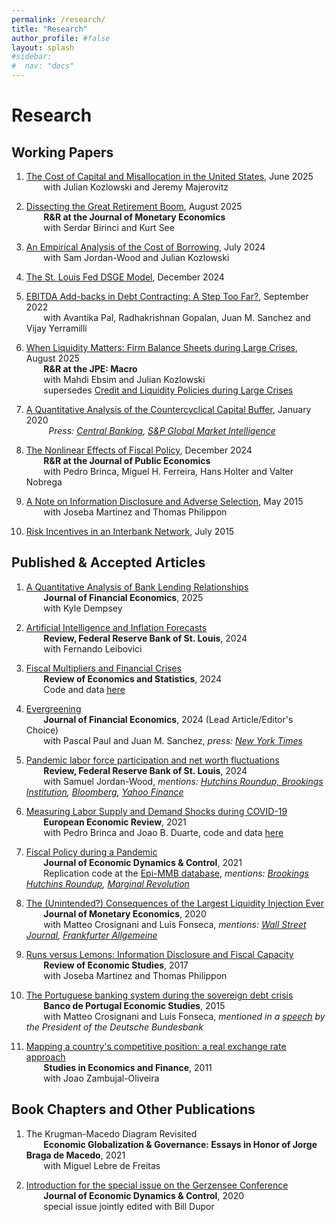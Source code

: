 ```yaml
---
permalink: /research/
title: "Research"
author_profile: #false
layout: splash
#sidebar:
#  nav: "docs"
---
```


# Research

## Working Papers

1. [The Cost of Capital and Misallocation in the United States](https:/mfariacastro.github.io/files/FKM_0625.pdf), June 2025<br/>
&nbsp;&nbsp;&nbsp;&nbsp;&nbsp;&nbsp; with Julian Kozlowski and Jeremy Majerovitz <br/>

1. [Dissecting the Great Retirement Boom](https:/mfariacastro.github.io/files/BFS_August2025.pdf), August 2025<br/>
&nbsp;&nbsp;&nbsp;&nbsp;&nbsp;&nbsp; **R&R at the Journal of Monetary Economics** <br/>
&nbsp;&nbsp;&nbsp;&nbsp;&nbsp;&nbsp; with Serdar Birinci and Kurt See <br/>

2. [An Empirical Analysis of the Cost of Borrowing](https://s3.amazonaws.com/real.stlouisfed.org/wp/2024/2024-016.pdf), July 2024<br/>
&nbsp;&nbsp;&nbsp;&nbsp;&nbsp;&nbsp; with Sam Jordan-Wood and Julian Kozlowski <br/>

3. [The St. Louis Fed DSGE Model](https:/mfariacastro.github.io/files/FRBSTL_DSGE.pdf), December 2024<br/>

5. [EBITDA Add-backs in Debt Contracting: A Step Too Far?](https://s3.amazonaws.com/real.stlouisfed.org/wp/2022/2022-029.pdf), September 2022<br/>
&nbsp;&nbsp;&nbsp;&nbsp;&nbsp;&nbsp; with Avantika Pal, Radhakrishnan Gopalan, Juan M. Sanchez and Vijay Yerramilli <br/>

6. [When Liquidity Matters: Firm Balance Sheets during Large Crises](https:/mfariacastro.github.io/files/EFK_R2.pdf), August 2025<br/>
&nbsp;&nbsp;&nbsp;&nbsp;&nbsp;&nbsp; **R&R at the JPE: Macro** <br/>
&nbsp;&nbsp;&nbsp;&nbsp;&nbsp;&nbsp; with Mahdi Ebsim and Julian Kozlowski <br/>
&nbsp;&nbsp;&nbsp;&nbsp;&nbsp;&nbsp; supersedes [Credit and Liquidity Policies during Large Crises](https://s3.amazonaws.com/real.stlouisfed.org/wp/2020/2020-035.pdf)

7. [A Quantitative Analysis of the Countercyclical Capital Buffer](https://mfariacastro.github.io/files/CCyB_January2020.pdf), January 2020 <br/>
&nbsp;&nbsp;&nbsp;&nbsp;&nbsp;&nbsp;&nbsp;&nbsp; *Press: [Central Banking](https://www.centralbanking.com/central-banks/financial-stability/macro-prudential/4339026/raising-ccybs-could-have-greatly-mitigated-2008-crisis-st-louis-fed-paper), [S&P Global Market Intelligence](https://www.spglobal.com/marketintelligence/en/news-insights/latest-news-headlines/53971866)*  

8. [The Nonlinear Effects of Fiscal Policy](https://mfariacastro.github.io/files/NonlinearEffectsFiscalPolicy_Dec2024.pdf), December 2024<br/> 
&nbsp;&nbsp;&nbsp;&nbsp;&nbsp;&nbsp; **R&R at the Journal of Public Economics** <br/>
&nbsp;&nbsp;&nbsp;&nbsp;&nbsp;&nbsp; with Pedro Brinca, Miguel H. Ferreira, Hans Holter and Valter Nobrega<br/>

9. [A Note on Information Disclosure and Adverse Selection](https://mfariacastro.github.io/files/Note_Information_Disclosure.pdf), May 2015<br/>
&nbsp;&nbsp;&nbsp;&nbsp;&nbsp;&nbsp; with Joseba Martinez and Thomas Philippon <br/>
    
10. [Risk Incentives in an Interbank Network](https://mfariacastro.github.io/files/interbank_networks.pdf), July 2015 

## Published & Accepted Articles

1. [A Quantitative Analysis of Bank Lending Relationships](https:/mfariacastro.github.io/files/DFC_2025.pdf)<br/>
&nbsp;&nbsp;&nbsp;&nbsp;&nbsp;&nbsp; **Journal of Financial Economics**, 2025 <br/>
&nbsp;&nbsp;&nbsp;&nbsp;&nbsp;&nbsp; with Kyle Dempsey<br/>

2. [Artificial Intelligence and Inflation Forecasts](https://s3.amazonaws.com/real.stlouisfed.org/wp/2023/2023-015.pdf)<br/>
&nbsp;&nbsp;&nbsp;&nbsp;&nbsp;&nbsp; **Review, Federal Reserve Bank of St. Louis**, 2024 <br/>
&nbsp;&nbsp;&nbsp;&nbsp;&nbsp;&nbsp; with Fernando Leibovici

3. [Fiscal Multipliers and Financial Crises](https://s3.amazonaws.com/real.stlouisfed.org/wp/2018/2018-023.pdf)<br/>
&nbsp;&nbsp;&nbsp;&nbsp;&nbsp;&nbsp; **Review of Economics and Statistics**, 2024 <br/>
&nbsp;&nbsp;&nbsp;&nbsp;&nbsp;&nbsp; Code and data [here](https://dataverse.harvard.edu/dataset.xhtml?persistentId=doi:10.7910/DVN/WCTVTA)

4. [Evergreening](https://mfariacastro.github.io/files/FPS_Aug2023.pdf)<br/>
&nbsp;&nbsp;&nbsp;&nbsp;&nbsp;&nbsp; **Journal of Financial Economics**, 2024 (Lead Article/Editor's Choice)<br/>
&nbsp;&nbsp;&nbsp;&nbsp;&nbsp;&nbsp; with Pascal Paul and Juan M. Sanchez, *press: [New York Times](https://www.nytimes.com/2022/10/05/opinion/humility-capitalism.html)*

5. [Pandemic labor force participation and net worth fluctuations](https://files.stlouisfed.org/files/htdocs/publications/review/2024/01/05/pandemic-labor-force-participation-and-net-worth-fluctuations.pdf)<br/>
&nbsp;&nbsp;&nbsp;&nbsp;&nbsp;&nbsp; **Review, Federal Reserve Bank of St. Louis**, 2024 <br/>
&nbsp;&nbsp;&nbsp;&nbsp;&nbsp;&nbsp; with Samuel Jordan-Wood, *mentions: [Hutchins Roundup, Brookings Institution](https://www.brookings.edu/2023/05/11/hutchins-roundup-net-worth-and-retirement-inflation-dynamics-and-more/), [Bloomberg](https://www.bloomberg.com/news/articles/2023-06-21/pandemic-retirees-head-back-to-work-in-us-as-asset-boom-fades), [Yahoo Finance](https://finance.yahoo.com/news/pandemic-retirees-us-head-back-184232104.html)*

6. [Measuring Labor Supply and Demand Shocks during COVID-19](https://mfariacastro.github.io/files/BDF2020_v8.pdf)<br/>
&nbsp;&nbsp;&nbsp;&nbsp;&nbsp;&nbsp; **European Economic Review**, 2021 <br/>
&nbsp;&nbsp;&nbsp;&nbsp;&nbsp;&nbsp; with Pedro Brinca and Joao B. Duarte, code and data [here](https://github.com/jbduarte/labor_supply_demand_covid19)

7. [Fiscal Policy during a Pandemic](https://mfariacastro.github.io/files/Covid_February2021.pdf) <br/>
&nbsp;&nbsp;&nbsp;&nbsp;&nbsp;&nbsp; **Journal of Economic Dynamics & Control**, 2021 <br/>
&nbsp;&nbsp;&nbsp;&nbsp;&nbsp;&nbsp; Replication code at the [Epi-MMB database](https://www.epi-mmb.com/download-code), *mentions: [Brookings Hutchins Roundup](https://www.brookings.edu/blog/up-front/2020/03/26/hutchins-roundup-unemployment-insurance-information-channels-and-more/), [Marginal Revolution](https://marginalrevolution.com/marginalrevolution/2020/03/tuesday-assorted-links-256.html)*  

8. [The (Unintended?) Consequences of the Largest Liquidity Injection Ever](https://s3.amazonaws.com/real.stlouisfed.org/wp/2017/2017-039.pdf)<br/>
&nbsp;&nbsp;&nbsp;&nbsp;&nbsp;&nbsp; **Journal of Monetary Economics**, 2020 <br/>
&nbsp;&nbsp;&nbsp;&nbsp;&nbsp;&nbsp; with Matteo Crosignani and Luis Fonseca, *mentions: [Wall Street Journal](https://www.wsj.com/articles/fed-paper-looks-at-unintended-consequences-of-largest-liquidity-injection-ever-1486748614), [Frankfurter Allgemeine](http://blogs.faz.net/fazit/2016/01/06/was-kann-die-ezb-7140/)* 

9. [Runs versus Lemons: Information Disclosure and Fiscal Capacity](https://mfariacastro.github.io/files/runs_versus_lemons.pdf)  
&nbsp;&nbsp;&nbsp;&nbsp;&nbsp;&nbsp; **Review of Economic Studies**, 2017  
&nbsp;&nbsp;&nbsp;&nbsp;&nbsp;&nbsp; with Joseba Martinez and Thomas Philippon

10. [The Portuguese banking system during the sovereign debt crisis](https://mfariacastro.github.io/files/CCF2015.pdf)  
&nbsp;&nbsp;&nbsp;&nbsp;&nbsp;&nbsp; **Banco de Portugal Economic Studies**, 2015  
&nbsp;&nbsp;&nbsp;&nbsp;&nbsp;&nbsp; with Matteo Crosignani and Luis Fonseca, *mentioned in a [speech](https://www.bundesbank.de/Redaktion/EN/Reden/2015/2015_12_10_weidmann.html) by the President of the Deutsche Bundesbank*

11. [Mapping a country's competitive position: a real exchange rate approach](http://www.emeraldinsight.com/doi/abs/10.1108/10867371111141981)  
&nbsp;&nbsp;&nbsp;&nbsp;&nbsp;&nbsp; **Studies in Economics and Finance**, 2011  
&nbsp;&nbsp;&nbsp;&nbsp;&nbsp;&nbsp; with Joao Zambujal-Oliveira

## Book Chapters and Other Publications
1. The Krugman-Macedo Diagram Revisited <br/>
&nbsp;&nbsp;&nbsp;&nbsp;&nbsp;&nbsp; **Economic Globalization & Governance: Essays in Honor of Jorge Braga de Macedo**, 2021 <br/>
&nbsp;&nbsp;&nbsp;&nbsp;&nbsp;&nbsp; with Miguel Lebre de Freitas

2. [Introduction for the special issue on the Gerzensee Conference](https://www.sciencedirect.com/science/article/pii/S0165188920300397)<br/>
&nbsp;&nbsp;&nbsp;&nbsp;&nbsp;&nbsp; **Journal of Economic Dynamics & Control**, 2020 <br/>
&nbsp;&nbsp;&nbsp;&nbsp;&nbsp;&nbsp; special issue jointly edited with Bill Dupor
